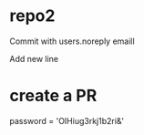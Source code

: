 # repo2

Commit with users.noreply emaill

Add new line

# create a PR
password = 'OIHiug3rkj1b2ri&'
